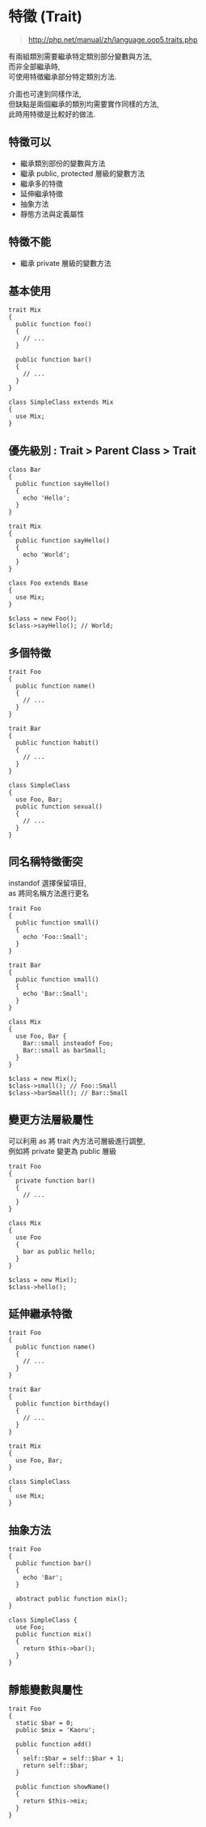 # 特徵 (Trait)

> http://php.net/manual/zh/language.oop5.traits.php

有兩組類別需要繼承特定類別部分變數與方法,\
而非全部繼承時,\
可使用特徵繼承部分特定類別方法.

介面也可達到同樣作法,\
但缺點是兩個繼承的類別均需要實作同樣的方法,\
此時用特徵是比較好的做法.

## 特徵可以
- 繼承類別部份的變數與方法
- 繼承 public, protected 層級的變數方法
- 繼承多的特徵
- 延伸繼承特徵
- 抽象方法
- 靜態方法與定義屬性

## 特徵不能
- 繼承 private 層級的變數方法

## 基本使用

````
trait Mix 
{
  public function foo()
  {
    // ...
  }

  public function bar()
  {
    // ...
  }
}

class SimpleClass extends Mix
{
  use Mix;
}
````

## 優先級別 : Trait > Parent Class > Trait

````
class Bar
{
  public function sayHello()
  {
    echo 'Hello';
  }
}

trait Mix
{
  public function sayHello()
  {
    echo 'World';
  }
}

class Foo extends Base 
{
  use Mix;
}

$class = new Foo();
$class->sayHello(); // World;
````

## 多個特徵

````
trait Foo
{
  public function name()
  {
    // ...
  }
}

trait Bar
{
  public function habit()
  {
    // ...
  }
}

class SimpleClass
{
  use Foo, Bar;
  public function sexual()
  {
    // ...
  }
}
````

## 同名稱特徵衝突

instandof 選擇保留項目,\
as 將同名稱方法進行更名

````
trait Foo
{
  public function small()
  {
    echo 'Foo::Small';
  }
}

trait Bar
{
  public function small()
  {
    echo 'Bar::Small';
  }
}

class Mix
{
  use Foo, Bar {
    Bar::small insteadof Foo;
    Bar::small as barSmall;
  }
}

$class = new Mix();
$class->small(); // Foo::Small
$class->barSmall(); // Bar::Small
````

## 變更方法層級屬性

可以利用 as 將 trait 內方法可層級進行調整,\
例如將 private 變更為 public 層級

````
trait Foo
{
  private function bar()
  {
    // ...
  }
}

class Mix
{
  use Foo 
  {
    bar as public hello;
  }
}

$class = new Mix();
$class->hello();
````

## 延伸繼承特徵

````
trait Foo
{
  public function name()
  {
    // ...
  }
}

trait Bar
{
  public function birthday()
  {
    // ...
  }
}

trait Mix
{
  use Foo, Bar;
}

class SimpleClass
{
  use Mix;
}
````

## 抽象方法

````
trait Foo
{
  public function bar()
  {
    echo 'Bar';
  }

  abstract public function mix();
}

class SimpleClass {
  use Foo;
  public function mix() 
  {
    return $this->bar();
  }
}
````

## 靜態變數與屬性

````
trait Foo
{
  static $bar = 0;
  public $mix = 'Kaoru';

  public function add()
  {
    self::$bar = self::$bar + 1;
    return self::$bar;
  }

  public function showName()
  {
    return $this->mix; 
  }
}
````